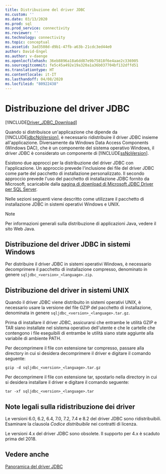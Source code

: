 ```yaml
---
title: Distribuzione del driver JDBC
ms.custom: ''
ms.date: 03/13/2020
ms.prod: sql
ms.prod_service: connectivity
ms.reviewer: ''
ms.technology: connectivity
ms.topic: conceptual
ms.assetid: 3ad3508d-d9b1-47fb-a63b-21cdc3ed44e0
author: David-Engel
ms.author: v-daenge
ms.openlocfilehash: 36eb8896a18a6dd87e9b75818f6e4aae2c336905
ms.sourcegitcommit: fe5c45a492e19a320a1a36b037704bf132dffd51
ms.translationtype: HT
ms.contentlocale: it-IT
ms.lasthandoff: 04/08/2020
ms.locfileid: "80922438"
---
```

# <a name="deploying-the-jdbc-driver"></a>Distribuzione del driver JDBC

[!INCLUDE[Driver_JDBC_Download](../../includes/driver_jdbc_download.md)]

Quando si distribuisce un'applicazione che dipende da [!INCLUDE[jdbcNoVersion](../../includes/jdbcnoversion_md.md)], è necessario ridistribuire il driver JDBC insieme all'applicazione. Diversamente da Windows Data Access Components (Windows DAC), che è un componente del sistema operativo Windows, il driver JDBC è considerato un componente di [!INCLUDE[ssNoVersion](../../includes/ssnoversion-md.md)].  
  
Esistono due approcci per la distribuzione del driver JDBC con l'applicazione. Un approccio prevede l'inclusione dei file del driver JDBC come parte del pacchetto di installazione personalizzato. Il secondo approccio prevede l'uso del pacchetto di installazione JDBC fornito da Microsoft, scaricabile dalla [pagina di download di Microsoft JDBC Driver per SQL Server](download-microsoft-jdbc-driver-for-sql-server.md).  
  
Nelle sezioni seguenti viene descritto come utilizzare il pacchetto di installazione JDBC in sistemi operativi Windows e UNIX.  
  
> [!NOTE]  
> Per informazioni generali sulla distribuzione di applicazioni Java, vedere il sito Web Java.  
  
## <a name="deploying-the-jdbc-driver-on-windows-systems"></a>Distribuzione del driver JDBC in sistemi Windows

Per distribuire il driver JDBC in sistemi operativi Windows, è necessario decomprimere il pacchetto di installazione compresso, denominato in genere `sqljdbc_<version>_<language>.zip`.

## <a name="deploying-the-driver-on-unix-systems"></a>Distribuzione del driver in sistemi UNIX

Quando il driver JDBC viene distribuito in sistemi operativi UNIX, è necessario usare la versione del file GZIP del pacchetto di installazione, denominata in genere `sqljdbc_<version>_<language>.tar.gz`.  
  
Prima di installare il driver JDBC, assicurarsi che entrambe le utilità GZIP e TAR siano installate nel sistema operativo dell'utente e che le cartelle che contengono i file eseguibili di entrambe le utilità siano state aggiunte alla variabile di ambiente PATH.  
  
Per decomprimere il file con estensione tar compresso, passare alla directory in cui si desidera decomprimere il driver e digitare il comando seguente:  
  
`gzip -d sqljdbc_<version>_<language>.tar.gz`  
  
Per decomprimere il file con estensione tar, spostarlo nella directory in cui si desidera installare il driver e digitare il comando seguente:  
  
`tar -xf sqljdbc_<version>_<language>.tar`  

## <a name="legalities-of-driver-redistribution"></a>Note legali sulla ridistribuzione dei driver

Le versioni 6.0, 6.2, 6.4, 7.0, 7.2, 7.4 e 8.2 del driver JDBC sono ridistribuibili. Esaminare la clausola _Codice distribuibile_ nei contratti di licenza.

Le versioni 4.x del driver JDBC sono obsolete. Il supporto per 4.x è scaduto prima del 2018.

## <a name="see-also"></a>Vedere anche

[Panoramica del driver JDBC](../../connect/jdbc/overview-of-the-jdbc-driver.md)  
